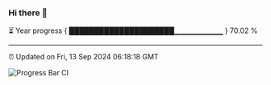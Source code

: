### Hi there 👋

⏳ Year progress { █████████████████████▁▁▁▁▁▁▁▁▁ } 70.02 %

---

⏰ Updated on Fri, 13 Sep 2024 06:18:18 GMT

![Progress Bar CI](https://github.com/liununu/liununu/workflows/Progress%20Bar%20CI/badge.svg)
